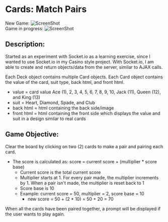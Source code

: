 Cards: Match Pairs
=====
New Game:
![ScreenShot](https://raw.github.com/iheyroldy/PersonalWebsite/master/public/img/preview-matching-pairs-new.png)
<br>
Game in progress:
![ScreenShot](https://raw.github.com/iheyroldy/PersonalWebsite/master/public/img/preview-matching-pairs-played.png)

Description:
------
Started as an experiment with Socket.io as a learning exercise, since I wanted to use Socket.io in my Casino style project. With Socket.io, I am able to create and return objects/data from the server, similar to AJAX calls. 


Each Deck object contains multiple Card objects. Each Card object contains the value of the card, suit type, back html, and front html.
- value = card value Ace (1), 2, 3, 4, 5, 6, 7, 8, 9, 10, Jack (11), Queen (12), and King (13)
- suit = Heart, Diamond, Spade, and Club
- back html = html containing the back side/image
- front html = html containing the front side which displays the value and suit in a design similar to real cards


Game Objective:
----
Clear the board by clicking on two (2) cards to make a pair and pairing each card. 
- The score is calculated as: score = current score + (multiplier * score base)
  - Current score is the total current score
  - Multiplier starts at 1. For every pair made, the multiplier increments by 1. When a pair isn't made, the multiplier is reset back to 1
  - Score base is 10
  - Example: current score = 50, multiplier = 2, score base = 10
    - new score = 50 + (2 * 10) = 50 + 20 = 70

When all the cards have been paired together, a prompt will be displayed if the user wants to play again.
